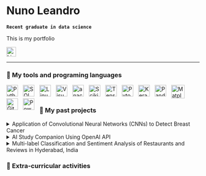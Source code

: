 
# Nuno Leandro
**` Recent graduate in data science `**


This is my portfolio



<a href="www.linkedin.com/in/nuno-tavares-leandro"><img width="25px" alt="LinkedIn" title="LinkedIn" src="https://github.com/user-attachments/assets/87800d98-e1af-48ca-88d9-89431be37239"/></a>




---
### 🔧 My tools and programing languages


<img align="left" title="Python" alt="Python" width="30px" src="https://cdn.jsdelivr.net/gh/devicons/devicon@latest/icons/python/python-original.svg" style="padding-right:10px;" />
<img align="left" title="SQL" alt="SQL" width="30px" src="https://cdn.jsdelivr.net/gh/devicons/devicon@latest/icons/azuresqldatabase/azuresqldatabase-original.svg" style="padding-right:10px;" />
<img align="left" title="Linux" alt="Linux" width="30px" src="https://cdn.jsdelivr.net/gh/devicons/devicon@latest/icons/linux/linux-original.svg" style="padding-right:10px;" />
<img align="left" title="Visual Studio Code" alt="Visual Studio Code" width="30px" src="https://cdn.jsdelivr.net/gh/devicons/devicon/icons/vscode/vscode-original.svg" style="padding-right:10px;" />
<img align="left" title="Anaconda" alt="anaconda" width="30px" src="https://cdn.jsdelivr.net/gh/devicons/devicon@latest/icons/anaconda/anaconda-original.svg" style="padding-right:10px;" />
<img align="left" title="Scikitlearn" alt="Scikitlearn" width="30px" src="https://cdn.jsdelivr.net/gh/devicons/devicon@latest/icons/scikitlearn/scikitlearn-original.svg" style="padding-right:10px;" />
<img align="left" title="Tensorflow" alt="Tensorflow" width="30px" src="https://cdn.jsdelivr.net/gh/devicons/devicon@latest/icons/tensorflow/tensorflow-original.svg" style="padding-right:10px;" />
<img align="left" title="Pytorch" alt="Pytorch" width="30px" src="https://cdn.jsdelivr.net/gh/devicons/devicon@latest/icons/pytorch/pytorch-original.svg" style="padding-right:10px;" />
<img align="left" title="Keras" alt="Keras" width="30px" src="https://cdn.jsdelivr.net/gh/devicons/devicon@latest/icons/keras/keras-original.svg" style="padding-right:10px;" />
<img align="left" title="Pandas" alt="Pandas" width="30px" src="https://cdn.jsdelivr.net/gh/devicons/devicon@latest/icons/pandas/pandas-original.svg" style="padding-right:10px;" />
<img align="left" title="Matplotlib" alt="Matplotlib" width="35px" src="https://cdn.jsdelivr.net/gh/devicons/devicon@latest/icons/matplotlib/matplotlib-original.svg" style="padding-right:10px;" />
<img align="left" title="Github" alt="Github" width="30px" src="https://cdn.jsdelivr.net/gh/devicons/devicon@latest/icons/github/github-original.svg" style="padding-right:10px;" />
<img align="left" title="Power BI" alt="Power BI" width="30px" src="https://upload.wikimedia.org/wikipedia/commons/c/cf/New_Power_BI_Logo.svg" style="padding-right:10px;" />
<br/ >

# 

###  📌 My past projects

<details>
  <summary> Application of Convolutional Neural Networks (CNNs) to Detect Breast Cancer </summary>

  - 📄 [Read Report (PDF)](https://github.com/user-attachments/files/20747939/Report.pdf)
  - ![Preview](https://github.com/user-attachments/assets/60f94283-a062-45cd-b3fb-02ecdab8078d)

</details>


<details>
  <summary> AI Study Companion Using OpenAI API </summary>

  - Built a personal assistant for studying using GPT models
  - Used context-aware prompts and memory
  - API-integrated React frontend

</details>

<details>
  <summary> Multi-label Classification and Sentiment Analysis of Restaurants and Reviews in Hyderabad, India </summary>

  - Used NLP and multi-label models to classify cuisine types
  - Performed sentiment analysis on user reviews
  - Created visual dashboards of trends

</details>




###  📎 Extra-curricular activities










